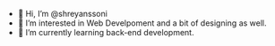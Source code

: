 - 👋 Hi, I’m @shreyanssoni
- 👀 I’m interested in Web Develpoment and a bit of designing as well.
- 🌱 I’m currently learning back-end development.

<!---
shreyanssoni/shreyanssoni is a ✨ special ✨ repository because its `README.md` (this file) appears on your GitHub profile.
You can click the Preview link to take a look at your changes.
--->
